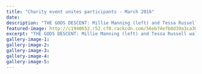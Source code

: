 ```yaml
---
title: "Charity event unites participants - March 2016"
date: 
description: "THE GODS DESCENT: Millie Manning (left) and Tessa Russell walk the track for Wanganui High School's Greek and Roman Gods team at the Relay for Life, Wanganui Chronicle article on 7/3/16..."
featured-image: http://c1940652.r52.cf0.rackcdn.com/56eb74efb8d39a3ca300240f/Relay-for-Life.Millie-Manning--Tessa-Russell-7.3.16.jpg
excerpt: "THE GODS DESCENT: Millie Manning (left) and Tessa Russell walk the track for Wanganui High School's Greek and Roman Gods team at the Relay for Life, Wanganui Chronicle article on 7/3/16..."
gallery-image-1: 
gallery-image-2: 
gallery-image-3: 
gallery-image-4: 
gallery-image-5: 
---
```


